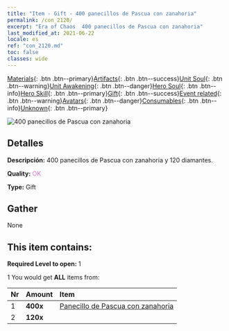 ```yaml
---
title: "Item - Gift - 400 panecillos de Pascua con zanahoria"
permalink: /con_2120/
excerpt: "Era of Chaos  400 panecillos de Pascua con zanahoria"
last_modified_at: 2021-06-22
locale: es
ref: "con_2120.md"
toc: false
classes: wide
---
```

 [Materials](/ItemsES/){: .btn .btn--primary}[Artifacts](/ItemsES/Artifacts/){: .btn .btn--success}[Unit Soul](/ItemsES/UnitSoul/){: .btn .btn--warning}[Unit Awakening](/ItemsES/UnitAwakening/){: .btn .btn--danger}[Hero Soul](/ItemsES/HeroSoul/){: .btn .btn--info}[Hero Skill](/ItemsES/HeroSkill/){: .btn .btn--primary}[Gift](/ItemsES/Gift/){: .btn .btn--success}[Event related](/ItemsES/Events/){: .btn .btn--warning}[Avatars](/ItemsES/Avatars/){: .btn .btn--danger}[Consumables](/ItemsES/Consumables/){: .btn .btn--info}[Unknown](/ItemsES/Unknown/){: .btn .btn--primary}

 ![400 panecillos de Pascua con zanahoria](/images/t/i_907587.png)

## Detalles
 **Descripción:** 400 panecillos de Pascua con zanahoria y 120 diamantes.

 **Quality:** <span style="color: #DA70D6">OK</span>

 **Type:** Gift

## Gather

  None

## This item contains:

 **Required Level to open:** 1

 1 You would get **ALL** items  from:

  | Nr | Amount |     Item    |
  |:---|:-------|:------------|
  | 1 |  **400x** | [Panecillo de Pascua con zanahoria](/ItemsES/con_2119/) |  | 
  | 2 |  **120x** | <i class="fas fa-gem"/> |  | 
